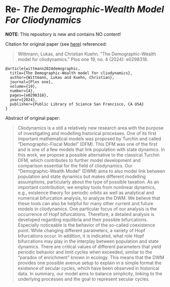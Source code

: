 # Re- _The Demographic-Wealth Model For Cliodynamics_

__NOTE__: This repository is new and contains NO content!

Citation for original paper (see [here](https://journals.plos.org/plosone/article/file?id=10.1371/journal.pone.0298318&type=printable)) referenced:

> Wittmann, Lukas, and Christian Kuehn. "The Demographic-Wealth model for cliodynamics." Plos one 19, no. 4 (2024): e0298318.

```
@article{wittmann2024demographic,
  title={The Demographic-Wealth model for cliodynamics},
  author={Wittmann, Lukas and Kuehn, Christian},
  journal={Plos one},
  volume={19},
  number={4},
  pages={e0298318},
  year={2024},
  publisher={Public Library of Science San Francisco, CA USA}
}
```

Abstract of original paper:

> Cliodynamics is a still a relatively new research area with the purpose of investigating and modelling historical processes. One of its first important mathematical models was proposed by Turchin and called “Demographic-Fiscal Model” (DFM). This DFM was one of the first and is one of a few models that link population with state dynamics. In this work, we propose a possible alternative to the classical Turchin DFM, which contributes to further model development and comparison essential for the field of cliodynamics. Our “Demographic-Wealth Model” (DWM) aims to also model link between population and state dynamics but makes different modelling assumptions, particularly about the type of possible taxation. As an important contribution, we employ tools from nonlinear dynamics, e.g., existence theory for periodic orbits as well as analytical and numerical bifurcation analysis, to analyze the DWM. We believe that these tools can also be helpful for many other current and future models in cliodynamics. One particular focus of our analysis is the occurrence of Hopf bifurcations. Therefore, a detailed analysis is developed regarding equilibria and their possible bifurcations. Especially noticeable is the behavior of the so-called coexistence point. While changing different parameters, a variety of Hopf bifurcations occur. In addition, it is indicated, what role Hopf bifurcations may play in the interplay between population and state dynamics. There are critical values of different parameters that yield periodic behavior and limit cycles when exceeded, similar to the “paradox of enrichment” known in ecology. This means that the DWM provides one possible avenue setup to explain in a simple format the existence of secular cycles, which have been observed in historical data. In summary, our model aims to balance simplicity, linking to the underlying processes and the goal to represent secular cycles.
